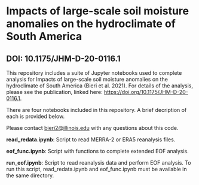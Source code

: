 # Impacts of large-scale soil moisture anomalies on the hydroclimate of South America
## DOI: 10.1175/JHM-D-20-0116.1

This repository includes a suite of Jupyter notebooks used to complete analysis for Impacts of large-scale soil moisture anomalies on the hydroclimate of South America (Bieri et al. 2021). For details of the analysis, please see the publication, linked here: https://doi.org/10.1175/JHM-D-20-0116.1.

There are four notebooks included in this repository. A brief decription of each is provided below. 

Please contact bieri2@illinois.edu with any questions about this code. 

<b>read_redata.ipynb</b>: Script to read MERRA-2 or ERA5 reanalysis files. 

<b>eof_func.ipynb</b>: Script with functions to complete extended EOF analysis. 

<b>run_eof.ipynb</b>: Script to read reanalysis data and perform EOF analysis. To run this script, read_redata.ipynb and eof_func.ipynb must be available in the same directory. 
